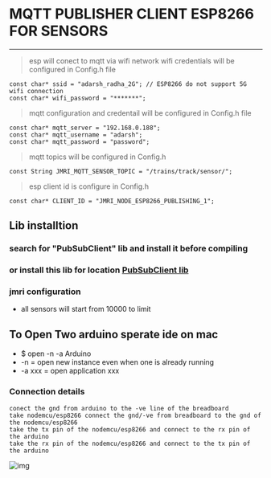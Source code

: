 # MQTT PUBLISHER CLIENT ESP8266 FOR SENSORS 

---

> esp will conect to mqtt via wifi network 
> wifi credentials will be configured in Config.h file 
```
const char* ssid = "adarsh_radha_2G"; // ESP8266 do not support 5G wifi connection
const char* wifi_password = "*******";
```
> mqtt configuration and credentail will be configured in Config.h file 
```
const char* mqtt_server = "192.168.0.188"; 
const char* mqtt_username = "adarsh";
const char* mqtt_password = "password";
```
> mqtt topics will be configured in Config.h 
```
const String JMRI_MQTT_SENSOR_TOPIC = "/trains/track/sensor/";

```

> esp client id is configure in Config.h 
```
const char* CLIENT_ID = "JMRI_NODE_ESP8266_PUBLISHING_1";

```

## Lib installtion 

### search for "PubSubClient" lib and install it before compiling 
### or install this lib for location [PubSubClient lib ](https://github.com/adarshkumarsingh83/jmri-cmri/raw/main/DOCUMENTS/JMRI-MOSQUITTO-MQTT/lib/pubsubclient.zip)

### jmri configuration 
* all sensors will start from 10000 to limit 

## To Open Two arduino sperate ide on mac 
* $ open -n -a Arduino
* -n = open new instance even when one is already running
* -a xxx = open application xxx


### Connection details 

```
conect the gnd from arduino to the -ve line of the breadboard 
take nodemcu/esp8266 connect the gnd/-ve from breadboard to the gnd of the nodemcu/esp8266
take the tx pin of the nodemcu/esp8266 and connect to the rx pin of the arduino 
take the rx pin of the nodemcu/esp8266 and connect to the tx pin of the arduino 

```


![img](/DOCUMENTS/JMRI-MOSQUITTO-MQTT/jmri-mqtt-spring-transformer-esp8266-arduinouno/image/con.JPG)
